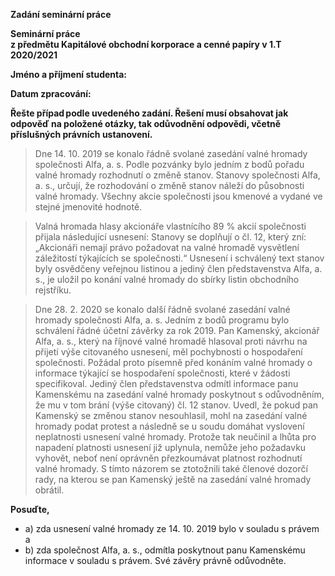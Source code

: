 **Zadání seminární práce**  

**Seminární práce**<br>
**z předmětu Kapitálové obchodní korporace a cenné papíry v 1.T 2020/2021**
 
**Jméno a příjmení studenta:** 

**Datum zpracování:**  

**Řešte případ podle uvedeného zadání. Řešení musí obsahovat jak odpověď na položené otázky, tak odůvodnění odpovědi, včetně příslušných právních ustanovení.**<br>
>Dne 14. 10. 2019 se konalo řádně svolané zasedání valné hromady společnosti Alfa, a. s. Podle pozvánky bylo jedním z bodů pořadu valné hromady rozhodnutí o změně stanov. Stanovy společnosti Alfa, a. s., určují, že rozhodování o změně stanov náleží do působnosti valné hromady. Všechny akcie společnosti jsou kmenové a vydané ve stejné jmenovité hodnotě. 

>Valná hromada hlasy akcionáře vlastnícího 89 % akcií společnosti přijala následující usnesení: Stanovy se doplňují o čl. 12, který zní: „Akcionáři nemají právo požadovat na valné hromadě vysvětlení záležitostí týkajících se společnosti.“ Usnesení i schválený text stanov byly osvědčeny veřejnou listinou a jediný člen představenstva Alfa, a. s., je uložil po konání valné hromady do sbírky listin obchodního rejstříku.  

>Dne 28. 2. 2020 se konalo další řádně svolané zasedání valné hromady společnosti Alfa, a. s. Jedním z bodů programu bylo schválení řádné účetní závěrky za rok 2019. Pan Kamenský, akcionář Alfa, a. s., který na říjnové valné hromadě hlasoval proti návrhu na přijetí výše citovaného usnesení, měl pochybnosti o hospodaření společnosti. Požádal proto písemně před konáním valné hromady o informace týkající se hospodaření společnosti, které v žádosti specifikoval. Jediný člen představenstva odmítl informace panu Kamenskému na zasedání valné hromady poskytnout s odůvodněním, že mu v tom brání (výše citovaný) čl. 12 stanov. Uvedl, že pokud pan Kamenský se změnou stanov nesouhlasil, mohl na zasedání valné hromady podat protest a následně se u soudu domáhat vyslovení neplatnosti usnesení valné hromady. Protože tak neučinil a lhůta pro napadení platnosti usnesení již uplynula, nemůže jeho požadavku vyhovět, neboť není oprávněn přezkoumávat platnost rozhodnutí valné hromady. S tímto názorem se ztotožnili také členové dozorčí rady, na kterou se pan Kamenský ještě na zasedání valné hromady obrátil. 

**Posuďte,**  
  - a) zda usnesení valné hromady ze 14. 10. 2019 bylo v souladu s právem a  
  - b) zda společnost Alfa, a. s., odmítla poskytnout panu Kamenskému informace v souladu s právem. Své závěry právně odůvodněte.  

